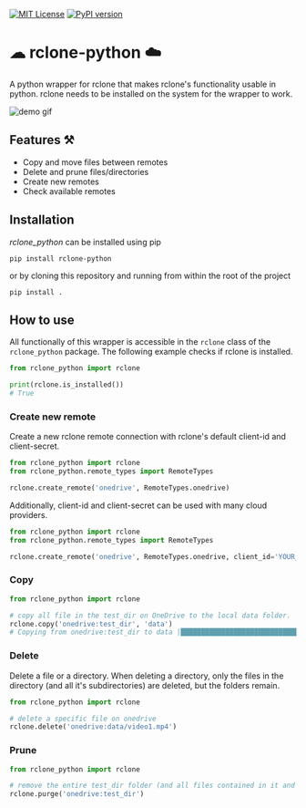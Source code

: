 [![MIT License](https://img.shields.io/badge/License-MIT-green.svg)](https://choosealicense.com/licenses/mit/)
[![PyPI version](https://badge.fury.io/py/rclone-python.svg)](https://badge.fury.io/py/rclone-python)

# ☁ rclone-python ☁️

A python wrapper for rclone that makes rclone's functionality usable in python.
rclone needs to be installed on the system for the wrapper to work.

![demo gif](https://raw.githubusercontent.com/Johannes11833/rclone_python/master/demo/demo.gif)

## Features ⚒️

- Copy and move files between remotes
- Delete and prune files/directories
- Create new remotes
- Check available remotes

## Installation

_rclone_python_ can be installed using pip

```shell
pip install rclone-python
```

or by cloning this repository and running from within the root of the project

```shell
pip install .
```

## How to use

All functionally of this wrapper is accessible in the `rclone` class of the `rclone_python` package.
The following example checks if rclone is installed.

```python
from rclone_python import rclone

print(rclone.is_installed())
# True
```

### Create new remote

Create a new rclone remote connection with rclone's default client-id and client-secret.

```python
from rclone_python import rclone
from rclone_python.remote_types import RemoteTypes

rclone.create_remote('onedrive', RemoteTypes.onedrive)
```

Additionally, client-id and client-secret can be used with many cloud providers.

```python
from rclone_python import rclone
from rclone_python.remote_types import RemoteTypes

rclone.create_remote('onedrive', RemoteTypes.onedrive, client_id='YOUR_CLIENT_ID', client_secret='YOUR_CLIENT_SECRET')
```

### Copy

```python
from rclone_python import rclone

# copy all file in the test_dir on OneDrive to the local data folder.
rclone.copy('onedrive:test_dir', 'data')
# Copying from onedrive:test_dir to data |████████████████████████████████████████| 100% in 18.0s (5.56%/s)

```

### Delete

Delete a file or a directory. When deleting a directory, only the files in the directory (and all it's subdirectories)
are deleted, but the folders remain.

```python
from rclone_python import rclone

# delete a specific file on onedrive
rclone.delete('onedrive:data/video1.mp4')

```

### Prune

```python
from rclone_python import rclone

# remove the entire test_dir folder (and all files contained in it and it's subdirectories) on onedrive
rclone.purge('onedrive:test_dir')
```


